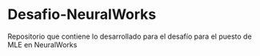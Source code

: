 # Desafio-NeuralWorks
Repositorio que contiene lo desarrollado para el desafío para el puesto de MLE en NeuralWorks
